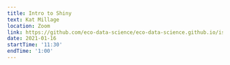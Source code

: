 ```yaml
---
title: Intro to Shiny
text: Kat Millage
location: Zoom
link: https://github.com/eco-data-science/eco-data-science.github.io/issues/26
date: 2021-01-16
startTime: '11:30'
endTime: '1:00'
---
```

